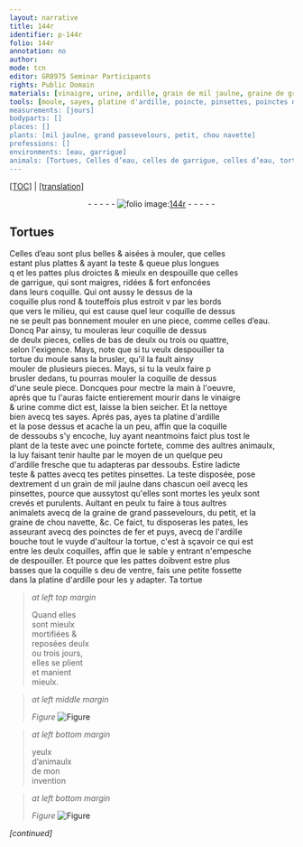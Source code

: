 ```yaml
---
layout: narrative
title: 144r
identifier: p-144r
folio: 144r
annotation: no
author:
mode: tcn
editor: GR8975 Seminar Participants
rights: Public Domain
materials: [vinaigre, urine, ardille, grain de mil jaulne, graine de grand passevelours, du petit, graine de chou navette, fer]
tools: [moule, sayes, platine d'ardille, poincte, pinsettes, poinctes de fer]
measurements: [jours]
bodyparts: []
places: []
plants: [mil jaulne, grand passevelours, petit, chou navette]
professions: []
environments: [eau, garrigue]
animals: [Tortues, Celles d’eau, celles de garrigue, celles d’eau, tortue]
---
```


<p><a href="{{ site.baseurl }}/normalized/">[TOC]</a> | <a href="{{ site.baseurl }}/texts/p-144r_tl/" target="_blank">[translation]</a></p><div class="folio" align="center">- - - - - <a href="http://gallica.bnf.fr/ark:/12148/btv1b10500001g/f293.image" target="_blank"><img src="https://cu-mkp.github.io/2017-workshop-edition/assets/photo-icon.png" alt="folio image: " style="display:inline-block; margin-bottom:-3px;"/>144r</a> - - - - - </div>  
  

## <span class="al">Tortues</span>

 
<span class="al">Celles d’<span class="env">eau</span></span> sont plus belles & aisées à mouler, <span class="del">que celles</span><br/> estant plus plattes & ayant la teste & queue plus longues<br/> <span class="del">q</span> et les pattes plus droictes & mieulx en despouille que <span class="al">celles<br/> de <span class="env">garrigue</span></span>, qui sont maigres, ridées & fort enfoncées<br/> dans leurs coquille. Qui ont aussy le dessus de la<br/> coquille plus rond & touteffois plus estroit <span class="del">v</span> par les bords<br/> que vers le milieu, qui est cause que<span class="del">l</span> leur coquille de dessus<br/> ne se peult pas bonnem<span class="exp">ent</span> mouler en une piece, co<span class="exp">mm</span>e <span class="al">celles d’<span class="env">eau</span></span>.<br/> <span class="del">Doncq</span> Par ainsy, tu mouleras leur coquille de dessus<br/> de deulx pieces, celles de bas de deulx ou trois ou quattre,<br/> selon l'exigence. Mays, note que si tu veulx despouiller ta<br/> <span class="al">tortue</span> du <span class="tl">moule</span> sans la brusler, qu'il la fault ainsy<br/> mouler de plusieurs pieces. Mays, si tu la veulx faire <span class="del">p</span><br/> brusler dedans, tu pourras mouler la coquille de dessus<br/> d'une seule piece. Doncques pour mectre la main à l'oeuvre,<br/> aprés que tu l'auras faicte entierem<span class="exp">ent</span> mourir dans le <span class="m">vinaigre</span><br/> & <span class="m">urine</span> co<span class="exp">mm</span>e dict est, laisse la bien seicher. Et la nettoye<br/> bien avecq tes <span class="tl">sayes</span>. Aprés <span class="del">pas</span>, ayes ta <span class="tl">platine d'<span class="m">ardille</span></span><br/> et la pose dessus et acache la un peu, affin que la coquille<br/> de dessoubs s'y encoche, luy ayant neantmoins faict plus tost le<br/> plant de la teste avec une <span class="tl">poincte</span> fortete, co<span class="exp">mm</span>e des aultres animaulx,<br/> la luy faisant tenir haulte par le moyen de <span class="del">un</span> quelque peu<br/> d'<span class="m">ardille</span> fresche que tu adapteras par dessoubs. Estire ladicte<br/> teste & pattes avecq tes petites <span class="tl">pinsettes</span>. La teste disposée, pose<br/> dextrement <span class="del">d</span> un <span class="m">grain de <span class="pa">mil jaulne</span></span> dans chascun oeil avecq les<br/> <span class="tl">pinsettes</span>, pource que aussytost qu'elles sont mortes les yeulx sont<br/> crevés et purulents. Aultant en peulx tu faire à tous aultres<br/> animalets avecq de la <span class="m">graine de <span class="pa">grand passevelours</span></span>, <span class="m">du <span class="pa">petit</span></span>, et la<br/> <span class="m">graine de <span class="pa">chou navette</span></span>, &<span class="exp">c</span>. Ce faict, tu disposeras les pates, les<br/> asseurant avecq des <span class="tl">poinctes de <span class="m">fer</span></span> et puys, avecq de l'<span class="m">ardille</span><br/> bouche tout le vuyde d'aultour la <span class="al">tortue</span>, c'est à sçavoir ce qui est<br/> entre les deulx coquilles, affin que le sable y entrant n'empesche<br/> de despouiller. Et pource que les pattes doibvent estre plus<br/> basses que la coquille <span class="del">s</span> d<span class="del">e</span>u <span class="del">de</span> ventre, fais une petite fossette<br/> dans la <span class="tl">platine d'<span class="m">ardille</span></span> pour les y adapter. Ta <span class="al">tortue</span> 
 
> *at left top margin*
> 
> 
>  Quand elles<br/> sont mieulx<br/> mortifiées &<br/> reposées deulx<br/> ou trois <span class="ms"><span class="tmp">jours</span></span>,<br/> elles se plient<br/> et manient<br/> mieulx.
 
> *at left middle margin*
> 
> 
>   
> *Figure*
> <a href="https://drive.google.com/open?id=0B9-oNrvWdlO5emg1MXZLREtSRk0" target="_blank"><img src="https://cu-mkp.github.io/GR8975-edition/assets/photo-icon.png" alt="Figure" style="display:inline-block; margin-bottom:-3px;"/></a>
 
 
 
> *at left bottom margin*
> 
> 
> yeulx<br/> d’animaulx<br/> de mon<br/> invention
 
 
> *at left bottom margin*
> 
> 
>   
> *Figure*
> <a href="https://drive.google.com/open?id=0B9-oNrvWdlO5ZkN6Y3ZTM1pKRG8" target="_blank"><img src="https://cu-mkp.github.io/GR8975-edition/assets/photo-icon.png" alt="Figure" style="display:inline-block; margin-bottom:-3px;"/></a>
 
 
*[continued]*
 
